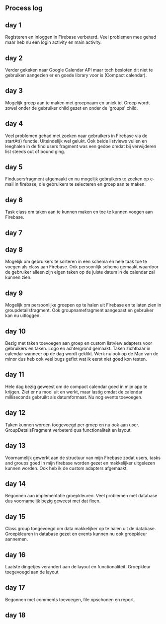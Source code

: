 ## Process log

## day 1
Registeren en inloggen in Firebase verbeterd. Veel problemen mee gehad maar heb nu een login activity en main activity.

## day 2
Verder gekeken naar Google Calendar API maar toch besloten dit niet te gebruiken aangezien er en goede library voor is (Compact calendar). 

## day 3
Mogelijk groep aan te maken met groepnaam en uniek id. Groep wordt zowel onder de gebruiker child gezet en onder de 'groups' child. 

## day 4
Veel problemen gehad met zoeken naar gebruikers in Firebase via de startAt() functie. Uiteindelijk wel gelukt. Ook beide listviews vullen en leeghalen in de find users fragment was een gedoe omdat bij verwijderen list steeds out of bound ging. 

## day 5
Findusersfragment afgemaakt en nu mogelijk gebruikers te zoeken op e-mail in firebase, die gebruikers te selecteren en groep aan te maken. 

## day 6
Task class om taken aan te kunnen maken en toe te kunnen voegen aan Firebase. 

## day 7


## day 8
Mogelijk om gebruikers te sorteren in een schema en hele taak toe te voegen als class aan Firebase. Ook persoonlijk schema gemaakt waardoor de gebruiker alleen zijn eigen taken op de juiste datum in de calendar zal kunnen zien. 

## day 9
Mogelijk om persoonlijke groepen op te halen uit Firebase en te laten zien in groupdetailsfragment. Ook groupnamefragment aangepast en gebruiker kan nu uitloggen. 

## day 10
Bezig met taken toevoegen aan groep en custom listview adapters voor gebruikers en taken. Logo en achtergrond gemaakt. Taken zichtbaar in calendar wanneer op de dag wordt geklikt. Werk nu ook op de Mac van de minor dus heb ook veel bugs gefixt wat ik eerst niet goed kon testen. 

## day 11
Hele dag bezig geweest om de compact calendar goed in mijn app te krijgen. Ziet er nu mooi uit en werkt, maar lastig omdat de calendar milliseconds gebruikt als datumformaat. Nu nog events toevoegen. 

## day 12
Taken kunnen worden toegevoegd per groep en nu ook aan user. GroupDetailsFragment verbeterd qua functionaliteit en layout. 

## day 13
Voornamelijk gewerkt aan de structuur van mijn Firebase zodat users, tasks and groups goed in mijn firebase worden gezet en makkelijker uitgelezen kunnen worden. Ook heb ik de custom adapters afgemaakt. 

## day 14
Begonnen aan implementatie groepkleuren. Veel problemen met database dus voornamelijk bezig geweest met dat fixen.

## day 15
Class group toegevoegd om data makkelijker op te halen uit de database. Groepkleuren in database gezet en events kunnen nu ook groepkleur aannemen. 

## day 16
Laatste dingetjes verandert aan de layout en functionaliteit. Groepkleur toegevoegd aan de layout

## day 17
Begonnen met comments toevoegen, file opschonen en report.

## day 18
